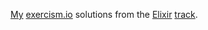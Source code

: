 [My](https://github.com/esambo) [exercism.io](https://exercism.io)
solutions from the [Elixir](https://github.com/exercism/elixir) [track](https://exercism.io/my/tracks/elixir).
